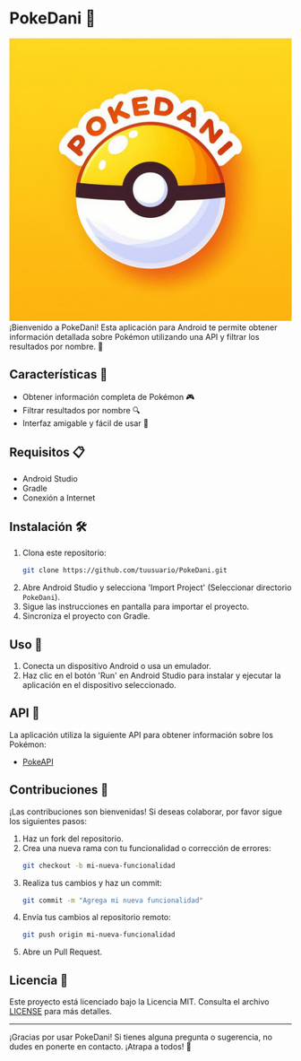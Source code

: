 # PokeDani 🐾
![Logo de Glorifrutas](app/src/main/res/drawable/pokedanilogo.png)
¡Bienvenido a PokeDani! Esta aplicación para Android te permite obtener información detallada sobre Pokémon utilizando una API y filtrar los resultados por nombre. 🌟

## Características 🌟

- Obtener información completa de Pokémon 🎮
- Filtrar resultados por nombre 🔍
- Interfaz amigable y fácil de usar 📱

## Requisitos 📋

- Android Studio
- Gradle
- Conexión a Internet

## Instalación 🛠️

1. Clona este repositorio:
    ```bash
    git clone https://github.com/tuusuario/PokeDani.git
    ```
2. Abre Android Studio y selecciona 'Import Project' (Seleccionar directorio `PokeDani`).
3. Sigue las instrucciones en pantalla para importar el proyecto.
4. Sincroniza el proyecto con Gradle.

## Uso 🚀

1. Conecta un dispositivo Android o usa un emulador.
2. Haz clic en el botón 'Run' en Android Studio para instalar y ejecutar la aplicación en el dispositivo seleccionado.

## API 🔗

La aplicación utiliza la siguiente API para obtener información sobre los Pokémon:

- [PokeAPI](https://pokeapi.co/)

## Contribuciones 🤝

¡Las contribuciones son bienvenidas! Si deseas colaborar, por favor sigue los siguientes pasos:

1. Haz un fork del repositorio.
2. Crea una nueva rama con tu funcionalidad o corrección de errores:
    ```bash
    git checkout -b mi-nueva-funcionalidad
    ```
3. Realiza tus cambios y haz un commit:
    ```bash
    git commit -m "Agrega mi nueva funcionalidad"
    ```
4. Envía tus cambios al repositorio remoto:
    ```bash
    git push origin mi-nueva-funcionalidad
    ```
5. Abre un Pull Request.

## Licencia 📜

Este proyecto está licenciado bajo la Licencia MIT. Consulta el archivo [LICENSE](LICENSE) para más detalles.

---

¡Gracias por usar PokeDani! Si tienes alguna pregunta o sugerencia, no dudes en ponerte en contacto. ¡Atrapa a todos! 🎉
